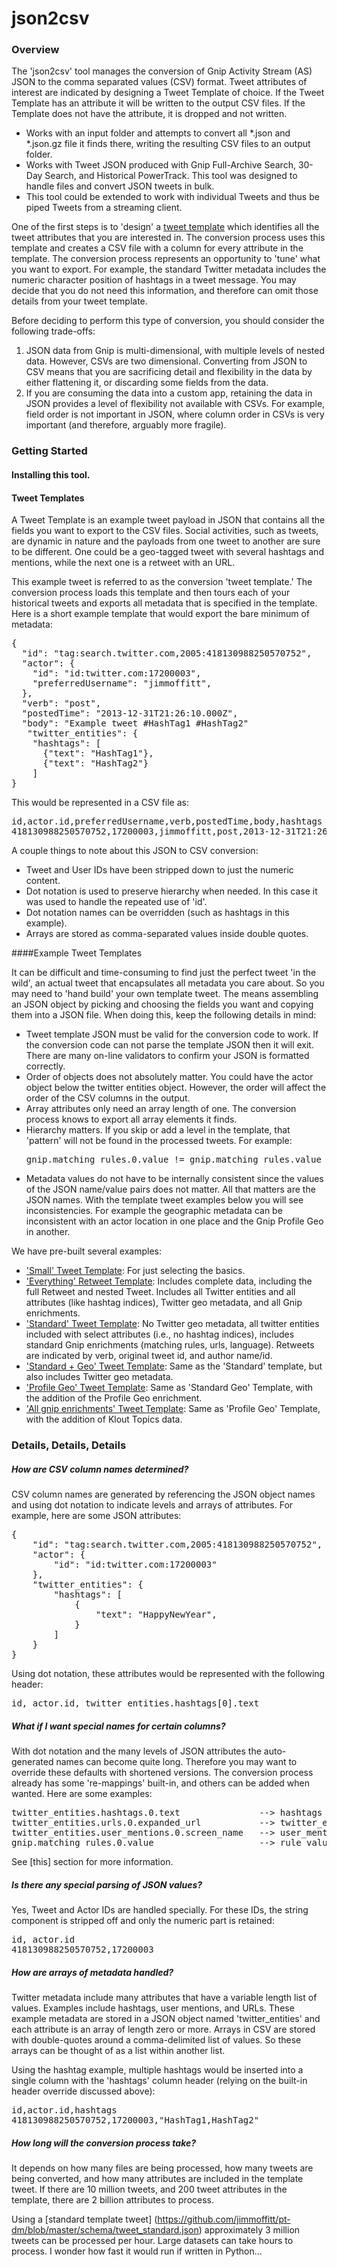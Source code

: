 # json2csv

### Overview

The 'json2csv' tool manages the conversion of Gnip Activity Stream (AS) JSON to the comma separated values (CSV) format. Tweet attributes of interest are indicated by designing a Tweet Template of choice. If the Tweet Template has an attribute it will be written to the output CSV files. If the Template does not have the attribute, it is dropped and not written.

+ Works with an input folder and attempts to convert all *.json and *.json.gz file it finds there, writing the 
resulting CSV files to an output folder. 
+ Works with Tweet JSON produced with Gnip Full-Archive Search, 30-Day Search, and Historical PowerTrack. This tool was designed to handle files and convert JSON tweets in bulk. 
+ This tool could be extended to work with individual Tweets and thus be piped Tweets from a streaming client. 

One of the first steps is to 'design' a [tweet template](#tweet-templates) which identifies all the tweet attributes that you are interested in. The conversion process uses this template and creates a CSV file with a column for every attribute in the template. The conversion process represents an opportunity to 'tune' what you want to export. For example, the standard Twitter metadata includes the numeric character position of hashtags in a tweet message. You may decide that you do not need this information, and therefore can omit those details from your tweet template.

Before deciding to perform this type of conversion, you should consider the following trade-offs:

1. JSON data from Gnip is multi-dimensional, with multiple levels of nested data. However, CSVs are two dimensional. Converting from JSON to CSV means that you are sacrificing detail and flexibility in the data by either flattening it, or discarding some fields from the data.
2. If you are consuming the data into a custom app, retaining the data in JSON provides a level of flexibility not available with CSVs.  For example, field order is not important in JSON, where column order in CSVs is very important (and therefore, arguably more fragile).

### Getting Started

#### Installing this tool.


#### Tweet Templates<a id="tweet-templates" class="tall">&nbsp;</a>

A Tweet Template is an example tweet payload in JSON that contains all the fields you want to export to the CSV files. Social activities, such as tweets, are dynamic in nature and the payloads from one tweet to another are sure to be different. One could be a geo-tagged tweet with several hashtags and mentions, while the next one is a retweet with an URL.

This example tweet is referred to as the conversion 'tweet template.' The conversion process loads this template and then tours each of your historical tweets and exports all metadata that is specified in the template. Here is a short example template that would export the bare minimum of metadata:

<pre>
{
  "id": "tag:search.twitter.com,2005:418130988250570752",
  "actor": {
    "id": "id:twitter.com:17200003",
    "preferredUsername": "jimmoffitt",
  },
  "verb": "post",
  "postedTime": "2013-12-31T21:26:10.000Z",
  "body": "Example tweet #HashTag1 #HashTag2"
   "twitter_entities": {
    "hashtags": [
      {"text": "HashTag1"},
      {"text": "HashTag2"}
    ]
}
</pre>

This would be represented in a CSV file as:

<pre>
id,actor.id,preferredUsername,verb,postedTime,body,hashtags
418130988250570752,17200003,jimmoffitt,post,2013-12-31T21:26:10.000Z,Example tweet #HashTag1 #HashTag2,"HashTag1,HashTag2"
</pre>

A couple things to note about this JSON to CSV conversion:

+ Tweet and User IDs have been stripped down to just the numeric content.
+ Dot notation is used to preserve hierarchy when needed. In this case it was used to handle the repeated use of 'id'.
+ Dot notation names can be overridden (such as hashtags in this example).
+ Arrays are stored as comma-separated values inside double quotes.


####Example Tweet Templates

It can be difficult and time-consuming to find just the perfect tweet 'in the wild', an actual tweet that encapsulates all metadata you care about. So you may need to 'hand build' your own template tweet. The means assembling an JSON object by picking and choosing the fields you want and copying them into a JSON file. When doing this, keep the following details in mind:

+ Tweet template JSON must be valid for the conversion code to work. If the conversion code can not parse the template JSON then it will exit. There are many on-line validators to confirm your JSON is formatted correctly.
+ Order of objects does not absolutely matter.  You could have the actor object below the twitter entities object. However, the order will affect the order of the CSV columns in the output.
+ Array attributes only need an array length of one. The conversion process knows to export all array elements it finds.
+ Hierarchy matters. If you skip or add a level in the template, that 'pattern' will not be found in the processed tweets. For example:
  <pre>gnip.matching_rules.0.value != gnip.matching_rules.value</pre>
+ Metadata values do not have to be internally consistent since the values of the JSON name/value pairs does not matter. All that matters are the JSON names. With the template tweet examples below you will see inconsistencies. For example the geographic metadata can be inconsistent with an actor location in one place and the Gnip Profile Geo in another.

We have pre-built several examples:

+ ['Small' Tweet Template](https://github.com/jimmoffitt/pt-dm/blob/master/schema/tweet_small.json): For just selecting the basics.
+ ['Everything' Retweet Template](https://github.com/jimmoffitt/pt-dm/blob/master/schema/tweet_everything.json): Includes complete data, including the full Retweet and nested Tweet. Includes all Twitter entities and all attributes (like hashtag indices), Twitter geo metadata, and all Gnip enrichments.
+ ['Standard' Tweet Template](https://github.com/jimmoffitt/pt-dm/blob/master/schema/tweet_standard.json): No Twitter geo metadata, all twitter entities included with select attributes (i.e., no hashtag indices), includes standard Gnip enrichments (matching rules, urls, language). Retweets are indicated by verb, original tweet id, and author name/id.
+ ['Standard + Geo' Tweet Template](https://github.com/jimmoffitt/pt-dm/blob/master/schema/tweet_standard_geo.json): Same as the 'Standard' template, but also includes Twitter geo metadata.
+ ['Profile Geo' Tweet Template](https://github.com/jimmoffitt/pt-dm/blob/master/schema/tweet_profile_geo.json): Same as 'Standard Geo' Template, with the addition of the Profile Geo enrichment.
+ ['All gnip enrichments' Tweet Template](https://github.com/jimmoffitt/pt-dm/blob/master/schema/tweet_all_enrichments.json): Same as 'Profile Geo' Template, with the addition of Klout Topics data.


### Details, Details, Details


##### How are CSV column names determined?

CSV column names are generated by referencing the JSON object names and using dot notation to indicate levels and arrays of attributes. For example, here are some JSON attributes:

<pre>
{
    "id": "tag:search.twitter.com,2005:418130988250570752",
    "actor": {
        "id": "id:twitter.com:17200003"
    },
    "twitter_entities": {
        "hashtags": [
            {
                "text": "HappyNewYear",
            }
        ]
    }
}
</pre>

Using dot notation, these attributes would be represented with the following header:

<pre>
id, actor.id, twitter_entities.hashtags[0].text
</pre>

##### What if I want special names for certain columns?
With dot notation and the many levels of JSON attributes the auto-generated names can become quite long.  Therefore you may want to override these defaults with shortened versions. The conversion process already has some 're-mappings' built-in, and others can be added when wanted.  Here are some examples:

<pre>
twitter_entities.hashtags.0.text               --> hashtags
twitter_entities.urls.0.expanded_url           --> twitter_expanded_urls
twitter_entities.user_mentions.0.screen_name   --> user_mention_screen_names
gnip.matching_rules.0.value                    --> rule_values
</pre>

See [this] section for more information.


##### Is there any special parsing of JSON values?
Yes, Tweet and Actor IDs are handled specially. For these IDs, the string component is stripped off and only the numeric part is retained:

<pre>
id, actor.id
418130988250570752,17200003
</pre>


##### How are arrays of metadata handled?

Twitter metadata include many attributes that have a variable length list of values. Examples include hashtags, user mentions, and URLs. These example metadata are stored in a JSON object named 'twitter_entities' and each attribute is an array of length zero or more.  Arrays in CSV are stored with double-quotes around a comma-delimited list of values. So these arrays can be thought of as a list within another list.

Using the hashtag example, multiple hashtags would be inserted into a single column with the 'hashtags' column header (relying on the built-in header override discussed above):

<pre>
id,actor.id,hashtags
418130988250570752,17200003,"HashTag1,HashTag2"
</pre>

##### How long will the conversion process take?
It depends on how many files are being processed, how many tweets are being converted, and how many attributes are included in the template tweet. If there are 10 million tweets, and 200 tweet attributes in the template, there are 2 billion attributes to process.

Using a [standard template tweet] (https://github.com/jimmoffitt/pt-dm/blob/master/schema/tweet_standard.json) approximately 3 million tweets can be processed per hour. Large datasets can take hours to process. I wonder how fast it would run if written in Python...

